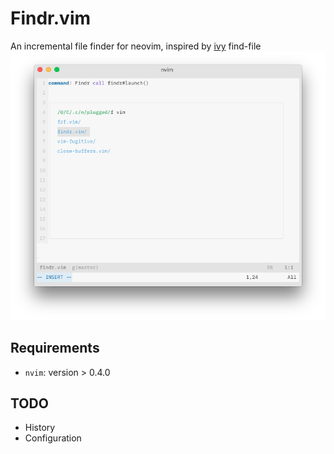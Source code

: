 # Findr.vim
An incremental file finder for neovim, inspired by [ivy](https://github.com/abo-abo/swiper) find-file
![Screenshot](screenshots/screenshot.png)

## Requirements
* `nvim`: version > 0.4.0

## TODO
* History
* Configuration
